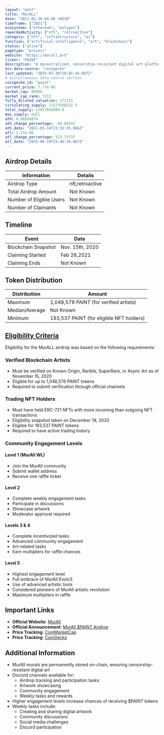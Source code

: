 ```yaml
---
layout: "post"
title: "MurALL"
date: "2021-02-26 04:48 +0530"
timeframe: ["2021"]
ecosystem: ["ethereum", "polygon"]
rewardedActivity: ["nft", "retroactive"]
category: ["nft", "infrastructure", "ai"]
function: ["artificial-intelligence", "art", "blockchain"]
status: ["alive"]
pagetype: "project"
website: "https://murall.art"
ticker: "PAINT"
description: "A decentralized, censorship-resistant digital art platform that enables artists to create permanent, on-chain murals using blockchain technology. The project integrates IPFS, full-color capabilities, and a DAO for community governance."
mis-data-source: "coingecko"
last_updated: "2025-07-30T10:01:44.087Z"
# miscellaneous data source section
coingecko_id: "paint"
current_price: 7.77e-06
market_cap: 89968
market_cap_rank: 7213
fully_diluted_valuation: 171151
circulating_supply: 11573598232.5
total_supply: 22017036989.0
max_supply: null
ath: 0.00594874
ath_change_percentage: -99.86932
ath_date: "2021-03-14T15:32:35.966Z"
atl: 1.27e-06
atl_change_percentage: 513.73737
atl_date: "2025-06-19T15:46:39.967Z"
---
```


## Airdrop Details

| Information              | Details         |
| ------------------------ | --------------- |
| Airdrop Type             | nft,retroactive |
| Total Airdrop Amount     | Not Known       |
| Number of Eligible Users | Not Known       |
| Number of Claimants      | Not Known       |

## Timeline

| Event               | Date            |
| ------------------- | --------------- |
| Blockchain Snapshot | Nov. 15th, 2020 |
| Claiming Started    | Feb 26,2021     |
| Claiming Ends       | Not Known       |

## Token Distribution

| Distribution   | Amount                                   |
| -------------- | ---------------------------------------- |
| Maximum        | 1,048,576 PAINT (for verified artists)   |
| Median/Average | Not Known                                |
| Minimum        | 193,537 PAINT (for eligible NFT holders) |

## [Eligibility Criteria](https://murall.medium.com/announcing-the-murall-paint-airdrop-your-gateway-to-the-artistic-revolution-49acc28e28cc)

Eligibility for the MurALL airdrop was based on the following requirements:

### Verified Blockchain Artists
- Must be verified on Known Origin, Rarible, SuperRare, or Async Art as of November 15, 2020
- Eligible for up to 1,048,576 PAINT tokens
- Required to submit verification through official channels

### Trading NFT Holders
- Must have held ERC-721 NFTs with more incoming than outgoing NFT transactions
- Eligibility snapshot taken on December 18, 2020
- Eligible for 193,537 PAINT tokens
- Required to have active trading history

### Community Engagement Levels

#### Level 1 (MurAll WL)
- Join the MurAll community
- Submit wallet address
- Receive one raffle ticket

#### Level 2
- Complete weekly engagement tasks
- Participate in discussions
- Showcase artwork
- Moderator approval required

#### Levels 3 & 4
- Complete incentivized tasks
- Advanced community engagement
- Art-related tasks
- Earn multipliers for raffle chances

#### Level 5
- Highest engagement level
- Full embrace of MurAll Evolv3
- Use of advanced artistic tools
- Considered pioneers of MurAll artistic revolution
- Maximum multipliers in raffle

## Important Links

- **Official Website**: [MurAll](https://murall.art)
- **Official Announcement**: [MurAll $PAINT Airdrop](https://murall.medium.com/announcing-the-murall-paint-airdrop-your-gateway-to-the-artistic-revolution-49acc28e28cc)
- **Price Tracking**: [CoinMarketCap](https://coinmarketcap.com/currencies/paint)
- **Price Tracking**: [CoinGecko](https://www.coingecko.com/en/coins/paint)

## Additional Information

- MurAll murals are permanently stored on-chain, ensuring censorship-resistant digital art
- Discord channels available for:
  - Airdrop tracking and participation tasks
  - Artwork showcasing
  - Community engagement
  - Weekly tasks and rewards
- Higher engagement levels increase chances of receiving $PAINT tokens
- Weekly tasks include:
  - Creating and sharing digital artwork
  - Community discussions
  - Social media challenges
  - Discord participation